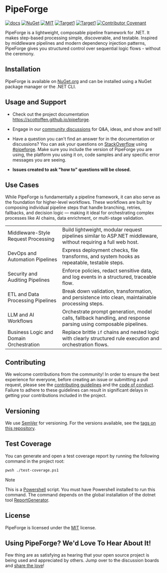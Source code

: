 # PipeForge

[![docs](https://img.shields.io/badge/docs-github.io-blue)](https://scottoffen.github.io/pipeforge)
[![NuGet](https://img.shields.io/nuget/v/PipeForge)](https://www.nuget.org/packages/PipeForge/)
[![MIT](https://img.shields.io/github/license/scottoffen/pipeforge?color=blue)](./LICENSE)
[![Target1](https://img.shields.io/badge/netstandard-2.0-blue)](https://learn.microsoft.com/en-us/dotnet/standard/frameworks)
[![Target1](https://img.shields.io/badge/dotnet-5.0-blue)](https://learn.microsoft.com/en-us/dotnet/standard/frameworks)
[![Contributor Covenant](https://img.shields.io/badge/Contributor%20Covenant-2.1-blue.svg)](code_of_conduct.md)

PipeForge is a lightweight, composable pipeline framework for .NET. It makes step-based processing simple, discoverable, and testable. Inspired by middleware pipelines and modern dependency injection patterns, PipeForge gives you structured control over sequential logic flows - without the ceremony.

## Installation

PipeForge is available on [NuGet.org](https://www.nuget.org/packages/PipeForge/) and can be installed using a NuGet package manager or the .NET CLI.

## Usage and Support

- Check out the project documentation https://scottoffen.github.io/pipeforge.

- Engage in our [community discussions](https://github.com/scottoffen/pipeforge/discussions) for Q&A, ideas, and show and tell!

- Have a question you can't find an answer for in the documentation or discussions? You can ask your questions on [StackOverflow](https://stackoverflow.com) using [#pipeforge](https://stackoverflow.com/questions/tagged/pipeforge?sort=newest). Make sure you include the version of PipeForge you are using, the platform you using it on, code samples and any specific error messages you are seeing.

- **Issues created to ask "how to" questions will be closed.**

## Use Cases

While PipeForge is fundamentally a pipeline framework, it can also serve as the foundation for higher-level workflows. These workflows are built by composing individual pipeline steps that handle branching, retries, fallbacks, and decision logic — making it ideal for orchestrating complex processes like AI chains, data enrichment, or multi-stage validation.

| | |
|-|-|
| Middleware-Style Request Processing | Build lightweight, modular request pipelines similar to ASP.NET middleware, without requiring a full web host. |
| DevOps and Automation Pipelines | Express deployment checks, file transforms, and system hooks as repeatable, testable steps. |
| Security and Auditing Pipelines | Enforce policies, redact sensitive data, and log events in a structured, traceable flow. |
| ETL and Data Processing Pipelines | Break down validation, transformation, and persistence into clean, maintainable processing steps. |
| LLM and AI Workflows | Orchestrate prompt generation, model calls, fallback handling, and response parsing using composable pipelines. |
| Business Logic and Domain Orchestration | Replace brittle `if` chains and nested logic with clearly structured rule execution and orchestration flows. |


## Contributing

We welcome contributions from the community! In order to ensure the best experience for everyone, before creating an issue or submitting a pull request, please see the [contributing guidelines](CONTRIBUTING.md) and the [code of conduct](CODE_OF_CONDUCT.md). Failure to adhere to these guidelines can result in significant delays in getting your contributions included in the project.

## Versioning

We use [SemVer](http://semver.org/) for versioning. For the versions available, see the [tags on this repository](https://github.com/scottoffen/pipeforge/releases).

## Test Coverage

You can generate and open a test coverage report by running the following command in the project root:

```bash
pwsh ./test-coverage.ps1
```

> [!NOTE]
> This is a [Powershell](https://learn.microsoft.com/en-us/powershell/) script. You must have Powershell installed to run this command.
> The command depends on the global installation of the dotnet tool [ReportGenerator](https://www.nuget.org/packages/ReportGenerator).

## License

PipeForge is licensed under the [MIT](./LICENSE) license.

## Using PipeForge? We'd Love To Hear About It!

Few thing are as satisfying as hearing that your open source project is being used and appreciated by others. Jump over to the discussion boards and [share the love](https://github.com/scottoffen/pipeforge/discussions)!
